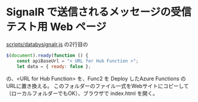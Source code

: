 # SignalR で送信されるメッセージの受信テスト用 Web ページ 
[scripts/databysignalr.js](scripts/databysignalr.js) の2行目の 
```javascript
$(document).ready(function () {
    const apiBaseUrl = "< URL for Hub Function >";
    let data = { ready: false };
```
の、\<URL for Hub Function\> を、Func2 を Deploy したAzure Functions のURLに置き換える。 
このフォルダーのファイル一式をWebサイトにコピーして（ローカルフォルダーでもOK）、ブラウザで index.html を開く。